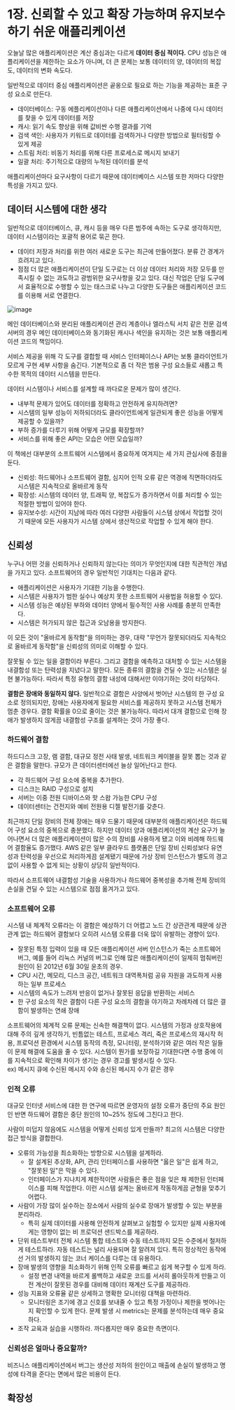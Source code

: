 # 1장. 신뢰할 수 있고 확장 가능하며 유지보수하기 쉬운 애플리케이션
오늘날 많은 애플리케이션은 계산 중심과는 다르게 **데이터 중심 적이다.** CPU 성능은 애플리케이션을 제한하는 요소가 아니며, 더 큰 문제는 보통 데이터의 양, 데이터의 복잡도, 데이터의 변화 속도다.

일반적으로 데이터 중심 애플리케이션은 곹옹으로 필요로 하는 기능을 제공하는 표준 구성 요소로 만든다.
- 데이터베이스: 구동 에플리케이션이나 다른 애플리케이션에서 나중에 다시 데이터를 찾을 수 있게 데이터를 저장
- 캐시: 읽기 속도 향상을 위해 값비싼 수행 결과를 기억
- 검색 색인: 사용자가 키워드로 데이터를 검색하거나 다양한 방법으로 필터링할 수 있게 제공
- 스트림 처리: 비동기 처리를 위해 다른 프로세스로 메시지 보내기
- 일괄 처리: 주기적으로 대량의 누적된 데이터를 분석

애플리케이션마다 요구사항이 다르기 때문에 데이터베이스 시스템 또한 저마다 다양한 특성을 가지고 있다.

## 데이터 시스템에 대한 생각
일반적으로 데이터베이스, 큐, 캐시 등을 매우 다른 범주에 속하는 도구로 생각하지만, 데이터 시스템이라는 포괄적 용어로 묶곤 한다.

- 데이터 저장과 처리를 위한 여러 새로운 도구는 최근에 만들어졌다. 분류 간 경계가 흐려지고 있다.
- 점점 더 많은 애플리케이션이 단일 도구로는 더 이상 데이터 처리와 저장 모두를 만족시킬 수 없는 과도하고 광범위한 요구사항을 갖고 있다. 대신 작업은 단일 도구에서 효율적으로 수행할 수 있는 태스크로 나누고 다양한 도구들은 애플리케이션 코드를 이용해 서로 연결한다.

![image](https://github.com/alanhakhyeonsong/LetsReadBooks/assets/60968342/5196f3af-6cef-47fd-be2f-5a0acb30d1b3)

메인 데이터베이스와 분리된 애플리케이션 관리 계층이나 엘라스틱 서치 같은 전문 검색 서버의 경우 메인 데이터베이스와 동기화된 캐시나 색인을 유지하는 것은 보통 애플리케이션 코드의 책임이다.

서비스 제공을 위해 각 도구를 결합할 때 서비스 인터페이스나 API는 보통 클라이언트가 모르게 구현 세부 사항을 숨긴다. 기본적으로 좀 더 작은 범용 구성 요소들로 새롭고 특수한 목적의 데이터 시스템을 만든다.

데이터 시스템이나 서비스를 설계할 때 까다로운 문제가 많이 생긴다.
- 내부적 문제가 있어도 데이터를 정확하고 안전하게 유지하려면?
- 시스템의 일부 성능이 저하되더라도 클라이언트에게 일관되게 좋은 성능을 어떻게 제공할 수 있을까?
- 부하 증가를 다루기 위해 어떻게 규모를 확장할까?
- 서비스를 위해 좋은 API는 모습은 어떤 모습일까?

이 책에선 대부분의 소프트웨어 시스템에서 중요하게 여겨지는 세 가지 관심사에 중점을 둔다.
- 신뢰성: 하드웨어나 소프트웨어 결함, 심지어 인적 오류 같은 역경에 직면하더라도 시스템은 지속적으로 올바르게 동작
- 확장성: 시스템의 데이터 양, 트래픽 양, 복잡도가 증가하면서 이를 처리할 수 있는 적절한 방법이 있어야 한다.
- 유지보수성: 시간이 지남에 따라 여러 다양한 사람들이 시스템 상에서 작업할 것이기 때문에 모든 사용자가 시스템 상에서 생산적으로 작업할 수 있게 해야 한다.

## 신뢰성
누구나 어떤 것을 신뢰하거나 신뢰하지 않는다는 의미가 무엇인지에 대한 직관적인 개념을 가지고 있다. 소프트웨어의 경우 일반적인 기대치는 다음과 같다.

- 애플리케이션은 사용자가 기대한 기능을 수행한다.
- 시스템은 사용자가 범한 실수나 예상치 못한 소프트웨어 사용법을 허용할 수 있다.
- 시스템 성능은 예상된 부하와 데이터 양에서 필수적인 사용 사례를 충분히 만족한다.
- 시스템은 허가되지 않은 접근과 오남용을 방지한다.

이 모든 것이 "올바르게 동작함"을 의미하는 경우, 대략 "무언가 잘못되더라도 지속적으로 올바르게 동작함"을 신뢰성의 의미로 이해할 수 있다.

잘못될 수 있는 일을 결함이라 부른다. 그리고 결함을 예측하고 대처할 수 있는 시스템을 내결함성 또는 탄력성을 지녔다고 말한다. 모든 종류의 결함을 견딜 수 있는 시스템은 실현 불가능하다. 따라서 특정 유형의 결함 내성에 대해서만 이야기하는 것이 타당하다.

**결함은 장애와 동일하지 않다.** 일반적으로 결함은 사양에서 벗어난 시스템의 한 구성 요소로 정의되지만, 장애는 사용자에게 필요한 서비스를 제공하지 못하고 시스템 전체가 멈춘 경우다. 결함 확률을 0으로 줄이는 것은 불가능하다. 따라서 대개 결함으로 인해 장애가 발생하지 않게끔 내결함성 구조를 설계하는 것이 가장 좋다.

### 하드웨어 결함
하드디스크 고장, 램 결함, 대규모 정전 사태 발생, 네트워크 케이블을 잘못 뽑는 것과 같은 결함을 말한다. 규모가 큰 데이터센터에선 늘상 일어난다고 한다.

- 각 하드웨어 구성 요소에 중복을 추가한다.
- 디스크는 RAID 구성으로 설치
- 서버는 이중 전원 디바이스와 핫 스왑 가능한 CPU 구성
- 데이터센터는 건전지와 예비 전원용 디젤 발전기를 갖춘다.

최근까지 단일 장비의 전체 장애는 매우 드물기 때문에 대부분의 애플리케이션은 하드웨어 구성 요소의 중복으로 충분했다. 하지만 데이터 양과 애플리케이션의 계산 요구가 늘어나면서 더 많은 애플리케이션이 많은 수의 장비를 사용하게 됐고 이와 비례해 하드웨어 결함율도 증가했다. AWS 같은 일부 클라우드 플랫폼은 단일 장비 신뢰성보다 유연성과 탄력성을 우선으로 처리하게끔 설계됐기 때문에 가상 장비 인스턴스가 별도의 경고 없이 사용할 수 없게 되는 상황이 상당히 일반적이다.

따라서 소프트웨어 내결함성 기술을 사용하거나 하드웨어 중복성을 추가해 전체 장비의 손실을 견딜 수 있는 시스템으로 점점 옮겨가고 있다.

### 소프트웨어 오류
시스템 내 체계적 오류라는 이 결함은 예상하기 더 어렵고 노드 간 상관관계 때문에 상관관계 없는 하드웨어 결함보다 오히려 시스템 오류를 더욱 많이 유발하는 경향이 있다.

- 잘못된 특정 입력이 있을 때 모든 애플리케이션 서버 인스턴스가 죽는 소프트웨어 버그, 예를 들어 리눅스 커널의 버그로 인해 많은 애플리케이션이 일제히 멈춰버린 원인이 된 2012년 6월 30일 윤초의 경우.
- CPU 시간, 메모리, 디스크 공간, 네트워크 대역폭처럼 공유 자원을 과도하게 사용하는 일부 프로세스
- 시스템의 속도가 느려저 반응이 없거나 잘못된 응답을 반환하는 서비스
- 한 구성 요소의 작은 결함이 다른 구성 요소의 결함을 야기하고 차례차례 더 많은 결함이 발생하는 연쇄 장애

소프트웨어의 체계적 오류 문제는 신속한 해결책이 없다. 시스템의 가정과 상호작용에 대해 주의 깊게 생각하기, 빈틈없는 테스트, 프로세스 격리, 죽은 프로세스의 재시작 허용, 프로덕션 환경에서 시스템 동작의 측정, 모니터링, 분석하기와 같은 여러 작은 일들이 문제 해결에 도움을 줄 수 있다. 시스템이 뭔가를 보장하길 기대한다면 수행 중에 이를 지속적으로 확인해 차이가 생기는 경우 경고를 발생시킬 수 있다.  
ex) 메시지 큐에 수신된 메시지 수와 송신된 메시지 수가 같은 경우

### 인적 오류
대규모 인터넷 서비스에 대한 한 연구에 따르면 운영자의 설정 오류가 중단의 주요 원인인 반면 하드웨어 결함은 중단 원인의 10~25% 정도에 그친다고 한다.

사람이 미덥지 않음에도 시스템을 어떻게 신뢰성 있게 만들까? 최고의 시스템은 다양한 접근 방식을 결합한다.

- 오류의 가능성을 최소화하는 방향으로 시스템을 설계하라.
  - 잘 설계된 추상화, API, 관리 인터페이스를 사용하면 "옳은 일"은 쉽게 하고, "잘못된 일"은 막을 수 있다.
  - 인터페이스가 지나치게 제한적이면 사람들은 좋은 점을 잊은 채 제한된 인터페이스를 피해 작업한다. 이런 시스템 설계는 올바르게 작동하게끔 균형을 맞추기 어렵다.
- 사람이 가장 많이 실수하는 장소에서 사람의 실수로 장애가 발생할 수 있는 부분을 분리하라.
  - 특히 실제 데이터를 사용해 안전하게 살펴보고 실험할 수 있지만 실제 사용자에게는 영향이 없는 비 프로덕션 샌드박스를 제공하라.
- 단위 테스트부터 전체 시스템 통합 테스트와 수동 테스트까지 모든 수준에서 철저하게 테스트하라. 자동 테스트는 널리 사용되며 잘 알려져 있다. 특히 정상적인 동작에선 거의 발생하지 않는 코너 케이스를 다루는 데 유용하다.
- 장애 발생의 영향을 최소화하기 위해 인적 오류를 빠르고 쉽게 복구할 수 있게 하라.
  - 설정 변경 내역을 바르게 롤백하고 새로운 코드를 서서히 롤아웃하게 만들고 이전 계산이 잘못된 경우를 대비해 데이터 재계산 도구를 제공하라.
- 성능 지표와 오류율 같은 상세하고 명확한 모니터링 대책을 마련하라.
  - 모니터링은 조기에 경고 신호를 보내줄 수 있고 특정 가정이나 제한을 벗어나는지 확인할 수 있게 한다. 문제 발생 시 metrics는 문제를 분석하는데 매우 중요하다.
- 조작 교육과 실습을 시행하라. 까다롭지만 매우 중요한 측면이다.

### 신뢰성은 얼마나 중요할까?
비즈니스 애플리케이션에서 버그는 생산성 저하의 원인이고 매출에 손실이 발생하고 명성에 타격을 준다는 면에서 많은 비용이 든다.

## 확장성
